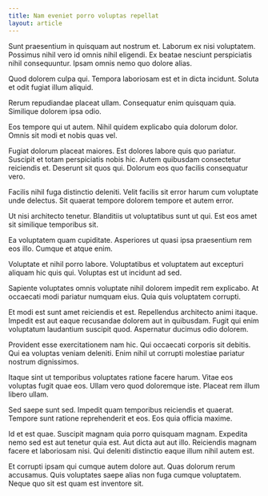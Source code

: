 ```yaml
---
title: Nam eveniet porro voluptas repellat
layout: article
---
```

Sunt praesentium in quisquam aut nostrum et. Laborum ex nisi voluptatem. Possimus nihil vero id omnis nihil eligendi. Ex beatae nesciunt perspiciatis nihil consequuntur. Ipsam omnis nemo quo dolore alias.

Quod dolorem culpa qui. Tempora laboriosam est et in dicta incidunt. Soluta et odit fugiat illum aliquid.

Rerum repudiandae placeat ullam. Consequatur enim quisquam quia. Similique dolorem ipsa odio.

Eos tempore qui ut autem. Nihil quidem explicabo quia dolorum dolor. Omnis sit modi et nobis quas vel.

Fugiat dolorum placeat maiores. Est dolores labore quis quo pariatur. Suscipit et totam perspiciatis nobis hic. Autem quibusdam consectetur reiciendis et. Deserunt sit quos qui. Dolorum eos quo facilis consequatur vero.

Facilis nihil fuga distinctio deleniti. Velit facilis sit error harum cum voluptate unde delectus. Sit quaerat tempore dolorem tempore et autem error.

Ut nisi architecto tenetur. Blanditiis ut voluptatibus sunt ut qui. Est eos amet sit similique temporibus sit.

Ea voluptatem quam cupiditate. Asperiores ut quasi ipsa praesentium rem eos illo. Cumque et atque enim.

Voluptate et nihil porro labore. Voluptatibus et voluptatem aut excepturi aliquam hic quis qui. Voluptas est ut incidunt ad sed.

Sapiente voluptates omnis voluptate nihil dolorem impedit rem explicabo. At occaecati modi pariatur numquam eius. Quia quis voluptatem corrupti.

Et modi est sunt amet reiciendis et est. Repellendus architecto animi itaque. Impedit est aut eaque recusandae dolorem aut in quibusdam. Fugit qui enim voluptatum laudantium suscipit quod. Aspernatur ducimus odio dolorem.

Provident esse exercitationem nam hic. Qui occaecati corporis sit debitis. Qui ea voluptas veniam deleniti. Enim nihil ut corrupti molestiae pariatur nostrum dignissimos.

Itaque sint ut temporibus voluptates ratione facere harum. Vitae eos voluptas fugit quae eos. Ullam vero quod doloremque iste. Placeat rem illum libero ullam.

Sed saepe sunt sed. Impedit quam temporibus reiciendis et quaerat. Tempore sunt ratione reprehenderit et eos. Eos quia officia maxime.

Id et est quae. Suscipit magnam quia porro quisquam magnam. Expedita nemo sed est aut tenetur quia est. Aut dicta aut aut illo. Reiciendis magnam facere et laboriosam nisi. Qui deleniti distinctio eaque illum nihil autem est.

Et corrupti ipsam qui cumque autem dolore aut. Quas dolorum rerum accusamus. Quis voluptates saepe alias non fuga cumque voluptatem. Neque quo sit est quam est inventore sit.
